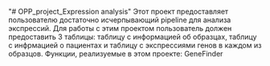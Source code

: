 "# OPP_project_Expression analysis" 
Этот проект предоставляет пользователю достаточно исчерпывающий pipeline для анализа экспрессий. 
Для работы с этим проектом пользователь должен предоставить 3 таблицы: таблицу с информацией об образцах, таблицу с инфрмацией о пациентах и таблицу с экспрессиями генов в каждом из образцов.
Функции, реализуемые в этом проекте:
GeneFinder
